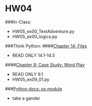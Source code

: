 # HW04

###In-Class:
+ HW05_ex00_TextAdventure.py
+ HW05_ex00_logics.py

###Think Python:
####[Chapter 14: Files][ch14]
+ READ ONLY 14.1-14.5

####[Chapter 9: Case Study: Word Play][ch9]
+ READ ONLY 9.1
+ HW05_ex09_01.py

###[Python docs: os module][os]
+ take a gander

<!-- Links -->

[ch14]: http://www.greenteapress.com/thinkpython/html/thinkpython015.html
[ch9]: http://www.greenteapress.com/thinkpython/html/thinkpython010.html
[os]: https://docs.python.org/2/library/os.html